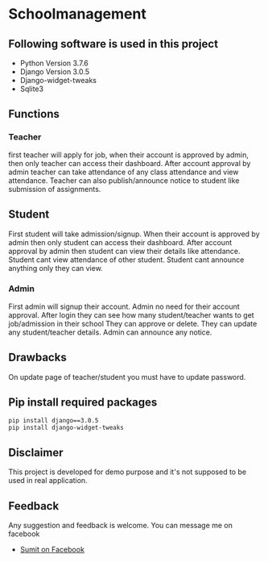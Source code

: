 # Schoolmanagement

## Following software is used in this project
- Python Version 3.7.6
- Django Version 3.0.5
- Django-widget-tweaks
- Sqlite3


## Functions
### Teacher
first teacher will apply for job, when their account is approved by admin, then only teacher can access their dashboard.
After account approval by admin teacher can take attendance of any class attendance and view attendance.
Teacher can also publish/announce notice to student like submission of assignments.

## Student
First student will take admission/signup.
When their account is approved by admin then only student can access their dashboard.
After account approval by admin then student can view their details like attendance.
Student cant view attendance of other student.
Student cant announce anything only they can view.

### Admin
First admin will signup their account.
Admin no need for their account approval.
After login they can see how many student/teacher wants to get job/admission in their school
They can approve or delete.
They can update any student/teacher details.
Admin can announce any notice.


## Drawbacks
On update page of teacher/student you must have to update password.


## Pip install required packages
```
pip install django==3.0.5
pip install django-widget-tweaks
```

## Disclaimer

This project is developed for demo purpose and it's not supposed to be used in real application.


## Feedback
Any suggestion and feedback is welcome. You can message me on facebook
- [Sumit on Facebook](https://fb.com/sumit.luv)
